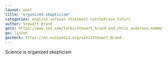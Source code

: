 ```yaml
---
layout: post
title: "organized skepticism"
categories: english serious statement catchphrase tshirt
author: Stewart Brand
goto: https://www.ted.com/talks/stewart_brand_and_chris_anderson_mammoths_resurrected_geoengineering_and_other_thoughts_from_a_futurist?ref=speak.junglestar.org
go: listen
gocheck: https://en.wikipedia.org/wiki/Stewart_Brand
---
```

Science is organized skepticism
